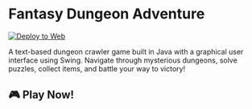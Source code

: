 # Fantasy Dungeon Adventure

[![Deploy to Web](https://github.com/tkwushe/Fantasy-Dungeon-Game/actions/workflows/web-deploy.yml/badge.svg)](https://github.com/tkwushe/Fantasy-Dungeon-Game/actions/workflows/web-deploy.yml)

A text-based dungeon crawler game built in Java with a graphical user interface using Swing. Navigate through mysterious dungeons, solve puzzles, collect items, and battle your way to victory!

## 🎮 Play Now! 
